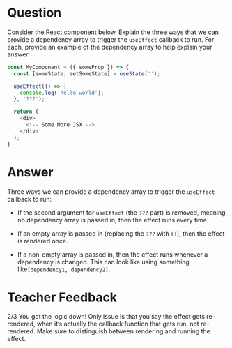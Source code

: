 # Question

Consider the React component below. Explain the three ways that we can provide a dependency array to trigger the `useEffect` callback to run. For each, provide an example of the dependency array to help explain your answer.

```js
const MyComponent = ({ someProp }) => {
  const [someState, setSomeState] = useState('');

  useEffect(() => {
    console.log('hello world');
  }, '???');

  return (
    <div>
      <!-- Some More JSX -->
    </div>
  );
}
```

# Answer

Three ways we can provide a dependency array to trigger the `useEffect` callback to run:

- If the second argument for `useEffect` (the `???` part) is removed, meaning no dependency array is passed in, then the effect runs every time.

- If an empty array is passed in (replacing the `???` with `[]`), then the effect is rendered once.

- If a non-empty array is passed in, then the effect runs whenever a dependency is changed. This can look like using something like`[dependency1, dependency2]`.

# Teacher Feedback
2/3
You got the logic down! Only issue is that you say the effect gets re-rendered, when it’s actually the callback function that gets run, not re-rendered. Make sure to distinguish between rendering and running the effect.